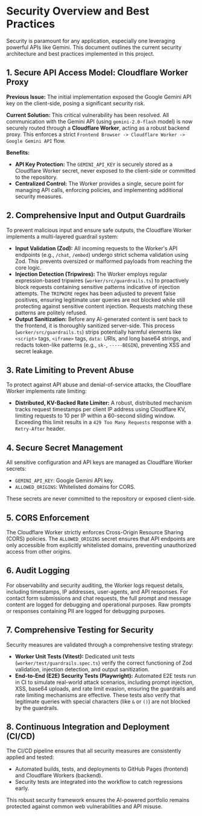 # Security Overview and Best Practices

Security is paramount for any application, especially one leveraging powerful APIs like Gemini. This document outlines the current security architecture and best practices implemented in this project.

## 1. Secure API Access Model: Cloudflare Worker Proxy

**Previous Issue:** The initial implementation exposed the Google Gemini API key on the client-side, posing a significant security risk.

**Current Solution:** This critical vulnerability has been resolved. All communication with the Gemini API (using `gemini-2.0-flash` model) is now securely routed through a **Cloudflare Worker**, acting as a robust backend proxy. This enforces a strict `Frontend Browser -> Cloudflare Worker -> Google Gemini API` flow.

**Benefits:**

- **API Key Protection:** The `GEMINI_API_KEY` is securely stored as a Cloudflare Worker secret, never exposed to the client-side or committed to the repository.
- **Centralized Control:** The Worker provides a single, secure point for managing API calls, enforcing policies, and implementing additional security measures.

## 2. Comprehensive Input and Output Guardrails

To prevent malicious input and ensure safe outputs, the Cloudflare Worker implements a multi-layered guardrail system:

- **Input Validation (Zod):** All incoming requests to the Worker's API endpoints (e.g., `/chat`, `/embed`) undergo strict schema validation using Zod. This prevents oversized or malformed payloads from reaching the core logic.
- **Injection Detection (Tripwires):** The Worker employs regular expression-based tripwires (`worker/src/guardrails.ts`) to proactively block requests containing sensitive patterns indicative of injection attempts. The `TRIPWIRE` regex has been adjusted to prevent false positives, ensuring legitimate user queries are not blocked while still protecting against sensitive content injection. Requests matching these patterns are politely refused.
- **Output Sanitization:** Before any AI-generated content is sent back to the frontend, it is thoroughly sanitized server-side. This process (`worker/src/guardrails.ts`) strips potentially harmful elements like `<script>` tags, `<iframe>` tags, `data:` URIs, and long base64 strings, and redacts token-like patterns (e.g., `sk-`, `-----BEGIN`), preventing XSS and secret leakage.

## 3. Rate Limiting to Prevent Abuse

To protect against API abuse and denial-of-service attacks, the Cloudflare Worker implements rate limiting:

- **Distributed, KV-Backed Rate Limiter:** A robust, distributed mechanism tracks request timestamps per client IP address using Cloudflare KV, limiting requests to 10 per IP within a 60-second sliding window. Exceeding this limit results in a `429 Too Many Requests` response with a `Retry-After` header.

## 4. Secure Secret Management

All sensitive configuration and API keys are managed as Cloudflare Worker secrets:

- `GEMINI_API_KEY`: Google Gemini API key.
- `ALLOWED_ORIGINS`: Whitelisted domains for CORS.

These secrets are never committed to the repository or exposed client-side.

## 5. CORS Enforcement

The Cloudflare Worker strictly enforces Cross-Origin Resource Sharing (CORS) policies. The `ALLOWED_ORIGINS` secret ensures that API endpoints are only accessible from explicitly whitelisted domains, preventing unauthorized access from other origins.

## 6. Audit Logging

For observability and security auditing, the Worker logs request details, including timestamps, IP addresses, user-agents, and API responses. For contact form submissions and chat requests, the full prompt and message content are logged for debugging and operational purposes. Raw prompts or responses containing PII are logged for debugging purposes.

## 7. Comprehensive Testing for Security

Security measures are validated through a comprehensive testing strategy:

- **Worker Unit Tests (Vitest):** Dedicated unit tests (`worker/test/guardrails.spec.ts`) verify the correct functioning of Zod validation, injection detection, and output sanitization.
- **End-to-End (E2E) Security Tests (Playwright):** Automated E2E tests run in CI to simulate real-world attack scenarios, including prompt injection, XSS, base64 uploads, and rate limit evasion, ensuring the guardrails and rate limiting mechanisms are effective. These tests also verify that legitimate queries with special characters (like `&` or `()`) are not blocked by the guardrails.

## 8. Continuous Integration and Deployment (CI/CD)

The CI/CD pipeline ensures that all security measures are consistently applied and tested:

- Automated builds, tests, and deployments to GitHub Pages (frontend) and Cloudflare Workers (backend).
- Security tests are integrated into the workflow to catch regressions early.

This robust security framework ensures the AI-powered portfolio remains protected against common web vulnerabilities and API misuse.
